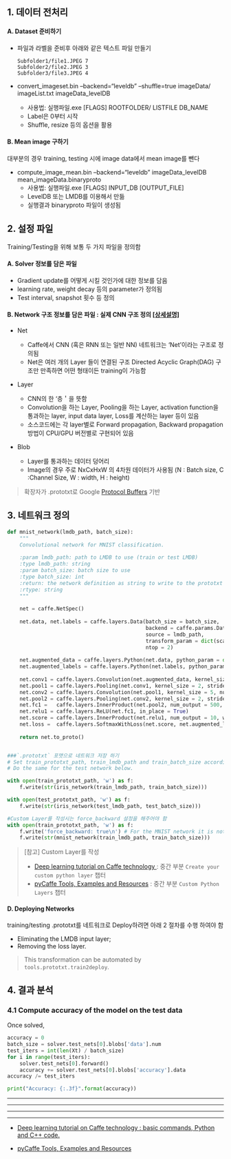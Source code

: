 ## 1. 데이터 전처리

#### A. Dataset 준비하기

* 파일과 라벨을 준비후 아래와 같은 텍스트 파일 만들기

  ```
  Subfolder1/file1.JPEG 7
  Subfolder2/file2.JPEG 3
  Subfolder3/file3.JPEG 4
  ```

* convert\_imageset.bin –backend=“leveldb” –shuffle=true imageData/ imageList.txt imageData\_levelDB

  * 사용법: 실행파일.exe \[FLAGS\] ROOTFOLDER/ LISTFILE DB\_NAME
  * Label은 0부터 시작
  * Shuffle, resize 등의 옵션을 활용

#### B. Mean image 구하기

대부분의 경우 training, testing 시에 image data에서 mean image를 뺀다

* compute\_image\_mean.bin –backend=“leveldb” imageData\_levelDB mean\_imageData.binaryproto
  * 사용법: 실행파일.exe \[FLAGS\] INPUT\_DB \[OUTPUT\_FILE\]
  * LevelDB 또는 LMDB를 이용해서 만듦
  * 실행결과 binaryproto 파일이 생성됨

## 2. 설정 파일

Training/Testing을 위해 보통 두 가지 파일을 정의함

#### A. Solver 정보를 담은 파일

* Gradient update를 어떻게 시킬 것인가에 대한 정보를 담음
* learning rate, weight decay 등의 parameter가 정의됨
* Test interval, snapshot 횟수 등 정의

#### B. Network 구조 정보를 담은 파일 : 실제 CNN 구조 정의 [\[상세설명\]](http://caffe.berkeleyvision.org/tutorial/layers.html)

* Net
  * Caffe에서 CNN \(혹은 RNN 또는 일반 NN\) 네트워크는 ‘Net’이라는 구조로 정의됨
  * Net은 여러 개의 Layer 들이 연결된 구조 Directed Acyclic Graph\(DAG\) 구조만 만족하면 어떤 형태이든 training이 가능함
* Layer

  * CNN의 한 ‘층＇을 뜻함
  * Convolution을 하는 Layer, Pooling을 하는 Layer, activation function을 통과하는 layer, input data layer, Loss를 계산하는 layer 등이 있음
  * 소스코드에는 각 layer별로 Forward propagation, Backward propagation 방법이 CPU/GPU 버전별로 구현되어 있음

* Blob

  * Layer를 통과하는 데이터 덩어리
  * Image의 경우 주로 NxCxHxW 의 4차원 데이터가 사용됨 \(N : Batch size, C :Channel Size, W : width, H : height\)

> 확장자가 .prototxt로 Google [Protocol Buffers](https://developers.google.com/protocol-buffers/) 기반

## 3. 네트워크 정의 

```python 
def mnist_network(lmdb_path, batch_size):
    """
    Convolutional network for MNIST classification.
    
    :param lmdb_path: path to LMDB to use (train or test LMDB)
    :type lmdb_path: string
    :param batch_size: batch size to use
    :type batch_size: int
    :return: the network definition as string to write to the prototxt file
    :rtype: string
    """
        
    net = caffe.NetSpec()
        
    net.data, net.labels = caffe.layers.Data(batch_size = batch_size, 
                                             backend = caffe.params.Data.LMDB, 
                                             source = lmdb_path, 
                                             transform_param = dict(scale = 1./255), 
                                             ntop = 2)
    
    net.augmented_data = caffe.layers.Python(net.data, python_param = dict(module = 'tools.layers', layer = 'DataAugmentationMultiplicativeGaussianNoiseLayer'))
    net.augmented_labels = caffe.layers.Python(net.labels, python_param = dict(module = 'tools.layers', layer = 'DataAugmentationDoubleLabelsLayer'))
    
    net.conv1 = caffe.layers.Convolution(net.augmented_data, kernel_size = 5, num_output = 20, weight_filler = dict(type = 'xavier'))
    net.pool1 = caffe.layers.Pooling(net.conv1, kernel_size = 2, stride = 2, pool = caffe.params.Pooling.MAX)
    net.conv2 = caffe.layers.Convolution(net.pool1, kernel_size = 5, num_output = 50, weight_filler = dict(type = 'xavier'))
    net.pool2 = caffe.layers.Pooling(net.conv2, kernel_size = 2, stride = 2, pool = caffe.params.Pooling.MAX)
    net.fc1 =   caffe.layers.InnerProduct(net.pool2, num_output = 500, weight_filler = dict(type = 'xavier'))
    net.relu1 = caffe.layers.ReLU(net.fc1, in_place = True)
    net.score = caffe.layers.InnerProduct(net.relu1, num_output = 10, weight_filler = dict(type = 'xavier'))
    net.loss =  caffe.layers.SoftmaxWithLoss(net.score, net.augmented_labels)
        
    return net.to_proto()


###`.prototxt` 포맷으로 네트워크 저장 하기 
# Set train_prototxt_path, train_lmdb_path and train_batch_size accordingly.
# Do the same for the test network below.

with open(train_prototxt_path, 'w') as f:
    f.write(str(iris_network(train_lmdb_path, train_batch_size)))

with open(test_prototxt_path, 'w') as f:
    f.write(str(iris_network(test_lmdb_path, test_batch_size)))

#Custom Layer를 작성시는 force_backward 설정을 해주어야 함 
with open(train_prototxt_path, 'w') as f:
    f.write('force_backward: true\n') # For the MNIST network it is not necessary, but for illustration purposes ...
    f.write(str(mnist_network(train_lmdb_path, train_batch_size))) 

```
> [참고] Custom Layer를 작성
> - [Deep learning tutorial on Caffe technology ](http://christopher5106.github.io/deep/learning/2015/09/04/Deep-learning-tutorial-on-Caffe-Technology.html): 중간 부분 `Create your custom python layer` 챕터 
> - [pyCaffe Tools, Examples and Resources](http://davidstutz.de/pycaffe-tools-examples-and-resources/#deploy) : 중간 부분 `Custom Python Layers` 챕터

#### D. Deploying Networks
training/testing .prototxt를 네트워크로 Deploy하려면 아래 2 절차를 수행 하여야 함 
- Eliminating the LMDB input layer;
- Removing the loss layer.

> This transformation can be automated by `tools.prototxt.train2deploy`.


## 4. 결과 분석 

### 4.1 Compute accuracy of the model on the test data
Once solved,
```python
accuracy = 0
batch_size = solver.test_nets[0].blobs['data'].num
test_iters = int(len(Xt) / batch_size)
for i in range(test_iters):
    solver.test_nets[0].forward()
    accuracy += solver.test_nets[0].blobs['accuracy'].data
accuracy /= test_iters

print("Accuracy: {:.3f}".format(accuracy))
```
---


---

---


---

- [Deep learning tutorial on Caffe technology : basic commands, Python and C++ code.](http://christopher5106.github.io/deep/learning/2015/09/04/Deep-learning-tutorial-on-Caffe-Technology.html)

- [pyCaffe Tools, Examples and Resources](http://davidstutz.de/pycaffe-tools-examples-and-resources/#deploy)


